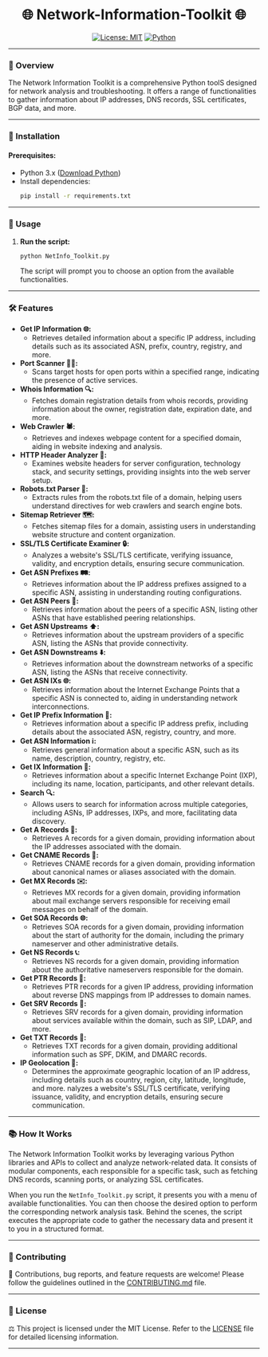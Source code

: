<div align="center">

# 🌐 Network-Information-Toolkit 🌐

[![License: MIT](https://img.shields.io/badge/License-MIT-yellow.svg)](https://opensource.org/licenses/MIT)
[![Python](https://img.shields.io/badge/Python-3.6%2B-blue.svg)](https://www.python.org/downloads/)

</div>

<div align="center">
</div>


---

### 🌟 Overview

The Network Information Toolkit is a comprehensive Python toolS designed for network analysis and troubleshooting. It offers a range of functionalities to gather information about IP addresses, DNS records, SSL certificates, BGP data, and more.

---

### 🚀 Installation

#### Prerequisites:

- Python 3.x ([Download Python](https://www.python.org/))
- Install dependencies:
  ```bash
  pip install -r requirements.txt
  ```

---

### 🚀 Usage

1. **Run the script:**
   ```bash
   python NetInfo_Toolkit.py
   ```
   The script will prompt you to choose an option from the available functionalities.

---

### 🛠️ Features

- **Get IP Information 🌐:**
  - Retrieves detailed information about a specific IP address, including details such as its associated ASN, prefix, country, registry, and more.
- **Port Scanner 🕵️‍♂️:**
  - Scans target hosts for open ports within a specified range, indicating the presence of active services.
- **Whois Information 🔍:**
  - Fetches domain registration details from whois records, providing information about the owner, registration date, expiration date, and more.
- **Web Crawler 🕷️:**
  - Retrieves and indexes webpage content for a specified domain, aiding in website indexing and analysis.
- **HTTP Header Analyzer 📃:**
  - Examines website headers for server configuration, technology stack, and security settings, providing insights into the web server setup.
- **Robots.txt Parser 🤖:**
  - Extracts rules from the robots.txt file of a domain, helping users understand directives for web crawlers and search engine bots.
- **Sitemap Retriever 🗺️:**
  - Fetches sitemap files for a domain, assisting users in understanding website structure and content organization.
- **SSL/TLS Certificate Examiner 🔒:**
  - Analyzes a website's SSL/TLS certificate, verifying issuance, validity, and encryption details, ensuring secure communication.
- **Get ASN Prefixes 🛤️:**
  - Retrieves information about the IP address prefixes assigned to a specific ASN, assisting in understanding routing configurations.
- **Get ASN Peers 🤝:**
  - Retrieves information about the peers of a specific ASN, listing other ASNs that have established peering relationships.
- **Get ASN Upstreams ⬆️:**
  - Retrieves information about the upstream providers of a specific ASN, listing the ASNs that provide connectivity.
- **Get ASN Downstreams ⬇️:**
  - Retrieves information about the downstream networks of a specific ASN, listing the ASNs that receive connectivity.
- **Get ASN IXs 🌐:**
  - Retrieves information about the Internet Exchange Points that a specific ASN is connected to, aiding in understanding network interconnections.
- **Get IP Prefix Information 📶:**
  - Retrieves information about a specific IP address prefix, including details about the associated ASN, registry, country, and more.
- **Get ASN Information ℹ️:**
  - Retrieves general information about a specific ASN, such as its name, description, country, registry, etc.
- **Get IX Information 🏢:**
  - Retrieves information about a specific Internet Exchange Point (IXP), including its name, location, participants, and other relevant details.
- **Search 🔍:**
  - Allows users to search for information across multiple categories, including ASNs, IP addresses, IXPs, and more, facilitating data discovery.
- **Get A Records 📝:**
  - Retrieves A records for a given domain, providing information about the IP addresses associated with the domain.
- **Get CNAME Records 📇:**
  - Retrieves CNAME records for a given domain, providing information about canonical names or aliases associated with the domain.
- **Get MX Records ✉️:**
  - Retrieves MX records for a given domain, providing information about mail exchange servers responsible for receiving email messages on behalf of the domain.
- **Get SOA Records 🌐:**
  - Retrieves SOA records for a given domain, providing information about the start of authority for the domain, including the primary nameserver and other administrative details.
- **Get NS Records 📞:**
  - Retrieves NS records for a given domain, providing information about the authoritative nameservers responsible for the domain.
- **Get PTR Records 🔀:**
  - Retrieves PTR records for a given IP address, providing information about reverse DNS mappings from IP addresses to domain names.
- **Get SRV Records 🔄:**
  - Retrieves SRV records for a given domain, providing information about services available within the domain, such as SIP, LDAP, and more.
- **Get TXT Records 📄:**
  - Retrieves TXT records for a given domain, providing additional information such as SPF, DKIM, and DMARC records.
- **IP Geolocation 📍:**
  - Determines the approximate geographic location of an IP address, including details such as country, region, city, latitude, longitude, and more.
    nalyzes a website's SSL/TLS certificate, verifying issuance, validity, and encryption details, ensuring secure communication.

---

### 📚 How It Works

The Network Information Toolkit works by leveraging various Python libraries and APIs to collect and analyze network-related data. It consists of modular components, each responsible for a specific task, such as fetching DNS records, scanning ports, or analyzing SSL certificates.

When you run the `NetInfo_Toolkit.py` script, it presents you with a menu of available functionalities. You can then choose the desired option to perform the corresponding network analysis task. Behind the scenes, the script executes the appropriate code to gather the necessary data and present it to you in a structured format.

---


### 🤝 Contributing

🌟 Contributions, bug reports, and feature requests are welcome! Please follow the guidelines outlined in the [CONTRIBUTING.md](CONTRIBUTING.md) file.

---

### 📜 License

⚖️ This project is licensed under the MIT License. Refer to the [LICENSE](LICENSE) file for detailed licensing information.

<div align="center">

---

</div>
